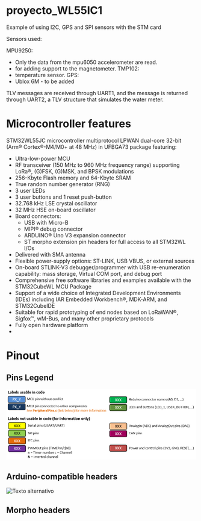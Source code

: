 # proyecto_WL55IC1
Example of using I2C, GPS and SPI sensors with the STM card

Sensors used:

MPU9250:
- Only the data from the mpu6050 accelerometer are read.
- for adding support to the magnetometer.
TMP102:
- temperature sensor.
GPS:
- Ublox 6M - to be added

TLV messages are received through UART1, and the message is returned through UART2, a TLV structure that simulates the water meter.

# Microcontroller features

STM32WL55JC microcontroller multiprotocol LPWAN dual-core 32-bit (Arm® Cortex®-M4/M0+ at 48 MHz) in UFBGA73 package featuring:

- Ultra-low-power MCU
- RF transceiver (150 MHz to 960 MHz frequency range) supporting LoRa®, (G)FSK, (G)MSK, and BPSK modulations
- 256-Kbyte Flash memory and 64-Kbyte SRAM
- True random number generator (RNG)
- 3 user LEDs
- 3 user buttons and 1 reset push-button
- 32.768 kHz LSE crystal oscillator
- 32 MHz HSE on-board oscillator
- Board connectors:
  - USB with Micro-B
  - MIPI® debug connector
  - ARDUINO® Uno V3 expansion connector
  - ST morpho extension pin headers for full access to all STM32WL I/Os
- Delivered with SMA antenna
- Flexible power-supply options: ST-LINK, USB VBUS, or external sources
- On-board STLINK-V3 debugger/programmer with USB re-enumeration capability: mass storage, Virtual COM port, and debug port
- Comprehensive free software libraries and examples available with the STM32CubeWL MCU Package
- Support of a wide choice of Integrated Development Environments (IDEs) including IAR Embedded Workbench®, MDK-ARM, and STM32CubeIDE
- Suitable for rapid prototyping of end nodes based on LoRaWAN®, Sigfox™, wM-Bus, and many other proprietary protocols
- Fully open hardware platform
- 
# Pinout

## Pins Legend

![Texto alternativo](/img/pinout_legend_2017-06-28-2.png)

## Arduino-compatible headers

![Texto alternativo](../imagenes/tu_imagen.jpg)


## Morpho headers

